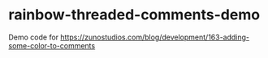rainbow-threaded-comments-demo
==============================

Demo code for https://zunostudios.com/blog/development/163-adding-some-color-to-comments

